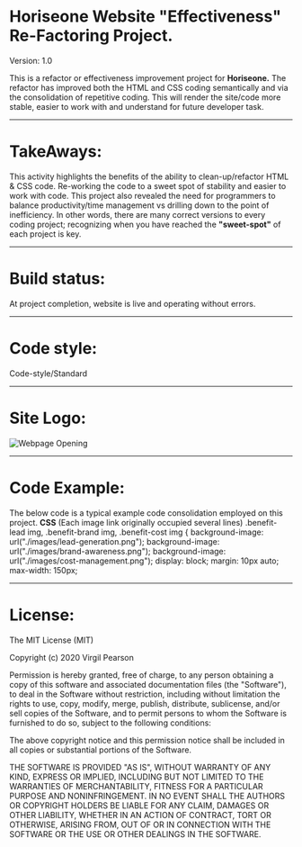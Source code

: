 # Horiseone Website "Effectiveness" Re-Factoring Project.

Version: 1.0

This is a refactor or effectiveness improvement project for **Horiseone.** The refactor has improved both the HTML and CSS coding semantically and via the consolidation of repetitive coding. This will render the site/code more stable, easier to work with and understand for future developer task.

---
# TakeAways: 
This activity highlights the benefits of the ability to clean-up/refactor HTML & CSS code. Re-working the code to a sweet spot of stability and easier to work with code. This project also revealed the need for programmers to balance productivity/time management vs drilling down to the point of inefficiency. In other words, there are many correct versions to every coding project; recognizing when you have reached the **"sweet-spot"** of each project is key.  

---
# Build status:
At project completion, website is live and operating without errors.

---

# Code style:
Code-style/Standard

---
# Site Logo:
![Webpage Opening](./images/digital-marketing-meeting.jpg)

---

# Code Example:

The below code is a typical example code consolidation employed on this project.
**CSS** (Each image link originally occupied several lines)
.benefit-lead img, .benefit-brand img, .benefit-cost img {
  background-image: url("./images/lead-generation.png");
  background-image: url("./images/brand-awareness.png");
  background-image: url("./images/cost-management.png");
  display: block;
  margin: 10px auto;
  max-width: 150px;

  ---
  # License:

  The MIT License (MIT)

Copyright (c) 2020 Virgil Pearson

Permission is hereby granted, free of charge, to any person obtaining a copy of this software and associated documentation files (the "Software"), to deal in the Software without restriction, including without limitation the rights to use, copy, modify, merge, publish, distribute, sublicense, and/or sell copies of the Software, and to permit persons to whom the Software is furnished to do so, subject to the following conditions:

The above copyright notice and this permission notice shall be included in all copies or substantial portions of the Software.

THE SOFTWARE IS PROVIDED "AS IS", WITHOUT WARRANTY OF ANY KIND, EXPRESS OR IMPLIED, INCLUDING BUT NOT LIMITED TO THE WARRANTIES OF MERCHANTABILITY, FITNESS FOR A PARTICULAR PURPOSE AND NONINFRINGEMENT. IN NO EVENT SHALL THE AUTHORS OR COPYRIGHT HOLDERS BE LIABLE FOR ANY CLAIM, DAMAGES OR OTHER LIABILITY, WHETHER IN AN ACTION OF CONTRACT, TORT OR OTHERWISE, ARISING FROM, OUT OF OR IN CONNECTION WITH THE SOFTWARE OR THE USE OR OTHER DEALINGS IN THE SOFTWARE.






